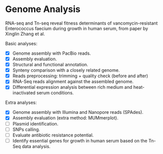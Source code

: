 # Genome Analysis
RNA-seq and Tn-seq reveal fitness determinants of vancomycin-resistant Enterococcus faecium during growth in human serum, from paper by Xinglin Zhang et al. 

Basic analyses:
- [x] Genome assembly with PacBio reads.
- [x] Assembly evaluation.
- [x] Structural and functional annotation.
- [x] Synteny comparison with a closely related genome.
- [x] Reads preprocessing: trimming + quality check (before and after)
- [x] RNA-Seq reads alignment against the assembled genome.
- [x] Differential expression analysis between rich medium and heat-inactivated serum conditions.

Extra analyses:
- [x] Genome assembly with Illumina and Nanopore reads (SPAdes).
- [x] Assembly evaluation (extra method: MUMmerplot).
- [ ] Plasmid identification.
- [ ] SNPs calling.
- [ ] Evaluate antibiotic resistance potential.
- [ ] Identify essential genes for growth in human serum based on the Tn-Seq data analysis.

